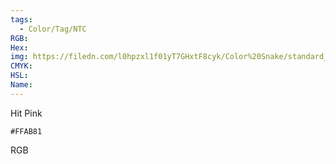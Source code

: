 ```yaml
---
tags:
  - Color/Tag/NTC
RGB:
Hex:
img: https://filedn.com/l0hpzxl1f01yT7GHxtF8cyk/Color%20Snake/standard_csv_to_svg//FFAB81.svg
CMYK:
HSL:
Name:
---
```

Hit Pink
```palette
#FFAB81
```
RGB

